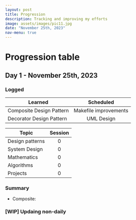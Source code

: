 ```yaml
---
layout: post
title: Progression
description: Tracking and improving my efforts
image: assets/images/pic11.jpg
date: "November 25th, 2023"
nav-menu: true
---
```

# Progression table

## Day 1 - November 25th, 2023

### Logged

| Learned                   |      Scheduled    |   
|----------                 |:-------------:|
| Composite Design Pattern |   Makefile improvements  | 
| Decorator Design Pattern |   UML Design  | 



| Topic   |      Session       |
|----------|:-------------:|
| Design patterns   | 0 |
| System Design     | 0 |
| Mathematics       | 0 | 
| Algorithms        | 0 | 
| Projects          | 0 | 

### Summary

 - Composite:


 ### [WIP] Updaing non-daily
    


    


